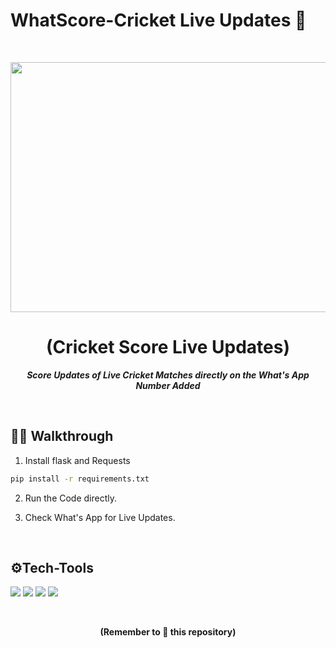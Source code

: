 # WhatScore-Cricket Live Updates 🏏
<br>
<p align="center">
  <a href="https://github.com/swapnilsparsh/Rescue">
    <img src="https://www.mykhel.com/img/2020/08/cricket2-1597054118.jpg" width="700" height="400">
  </a>

  <h1 align="center"><b>(Cricket Score Live Updates)</b></h1>

  <p align="center">
    <i><b> Score Updates of Live Cricket Matches directly on the What's App Number Added</b></i> 
    <br />
  </p>
</p>
<br>

## 👋🏻 Walkthrough

1. Install flask and Requests
 
```sh
pip install -r requirements.txt
```


2. Run the Code directly.


3. Check What's App for Live Updates.

<br>

## ⚙Tech-Tools

  <img src="https://img.shields.io/badge/python%20-%23092E20.svg?&style=for-the-badge&logo=python&logoColor=white"/>   <img src="https://img.shields.io/badge/Flask%20-%2307405e.svg?&style=for-the-badge&logo=flask&logoColor=white"/>   <img src="https://img.shields.io/badge/twilio%20-%23092E20.svg?&style=for-the-badge&logo=twilio&logoColor=white"/>   <img src="https://img.shields.io/badge/What's App-%2307405e.svg?&style=for-the-badge&logo=whatsapp&logoColor=white"/>    
  
<br>
  
  
<div class="footer">
  <p align="center"><b>(Remember to 🌟 this repository)</b></p>
</div>

